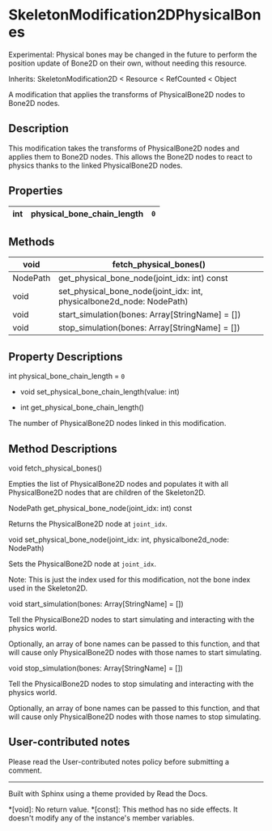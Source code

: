 # SkeletonModification2DPhysicalBones

Experimental: Physical bones may be changed in the future to perform the
position update of Bone2D on their own, without needing this resource.

Inherits: SkeletonModification2D < Resource < RefCounted < Object

A modification that applies the transforms of PhysicalBone2D nodes to Bone2D
nodes.

## Description

This modification takes the transforms of PhysicalBone2D nodes and applies
them to Bone2D nodes. This allows the Bone2D nodes to react to physics thanks
to the linked PhysicalBone2D nodes.

## Properties

int | physical_bone_chain_length | `0`  
---|---|---  
  
## Methods

void | fetch_physical_bones()  
---|---  
NodePath | get_physical_bone_node(joint_idx: int) const  
void | set_physical_bone_node(joint_idx: int, physicalbone2d_node: NodePath)  
void | start_simulation(bones: Array[StringName] = [])  
void | stop_simulation(bones: Array[StringName] = [])  
  
## Property Descriptions

int physical_bone_chain_length = `0`

  * void set_physical_bone_chain_length(value: int)

  * int get_physical_bone_chain_length()

The number of PhysicalBone2D nodes linked in this modification.

## Method Descriptions

void fetch_physical_bones()

Empties the list of PhysicalBone2D nodes and populates it with all
PhysicalBone2D nodes that are children of the Skeleton2D.

NodePath get_physical_bone_node(joint_idx: int) const

Returns the PhysicalBone2D node at `joint_idx`.

void set_physical_bone_node(joint_idx: int, physicalbone2d_node: NodePath)

Sets the PhysicalBone2D node at `joint_idx`.

Note: This is just the index used for this modification, not the bone index
used in the Skeleton2D.

void start_simulation(bones: Array[StringName] = [])

Tell the PhysicalBone2D nodes to start simulating and interacting with the
physics world.

Optionally, an array of bone names can be passed to this function, and that
will cause only PhysicalBone2D nodes with those names to start simulating.

void stop_simulation(bones: Array[StringName] = [])

Tell the PhysicalBone2D nodes to stop simulating and interacting with the
physics world.

Optionally, an array of bone names can be passed to this function, and that
will cause only PhysicalBone2D nodes with those names to stop simulating.

## User-contributed notes

Please read the User-contributed notes policy before submitting a comment.

* * *

Built with Sphinx using a theme provided by Read the Docs.

  *[void]: No return value.
  *[const]: This method has no side effects. It doesn't modify any of the instance's member variables.

